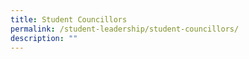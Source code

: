 ```yaml
---
title: Student Councillors
permalink: /student-leadership/student-councillors/
description: ""
---
```

